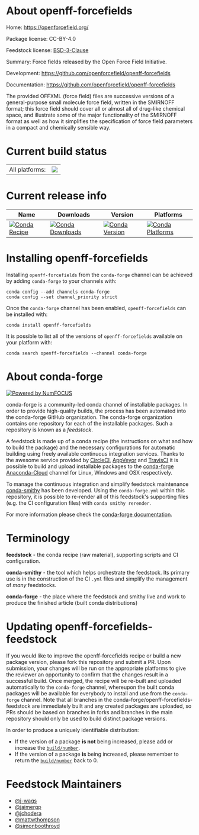 About openff-forcefields
========================

Home: https://openforcefield.org/

Package license: CC-BY-4.0

Feedstock license: [BSD-3-Clause](https://github.com/conda-forge/openff-forcefields-feedstock/blob/master/LICENSE.txt)

Summary: Force fields released by the Open Force Field Initiative.

Development: https://github.com/openforcefield/openff-forcefields

Documentation: https://github.com/openforcefield/openff-forcefields

The provided OFFXML (force field) files are successive versions
of a general-purpose small molecule force field, written in the
SMIRNOFF format; this force field should cover all or almost all
of drug-like chemical space, and illustrate some of the major
functionality of the SMIRNOFF format as well as how it simplifies
the specification of force field parameters in a compact and
chemically sensible way.


Current build status
====================


<table><tr><td>All platforms:</td>
    <td>
      <a href="https://dev.azure.com/conda-forge/feedstock-builds/_build/latest?definitionId=11603&branchName=master">
        <img src="https://dev.azure.com/conda-forge/feedstock-builds/_apis/build/status/openff-forcefields-feedstock?branchName=master">
      </a>
    </td>
  </tr>
</table>

Current release info
====================

| Name | Downloads | Version | Platforms |
| --- | --- | --- | --- |
| [![Conda Recipe](https://img.shields.io/badge/recipe-openff--forcefields-green.svg)](https://anaconda.org/conda-forge/openff-forcefields) | [![Conda Downloads](https://img.shields.io/conda/dn/conda-forge/openff-forcefields.svg)](https://anaconda.org/conda-forge/openff-forcefields) | [![Conda Version](https://img.shields.io/conda/vn/conda-forge/openff-forcefields.svg)](https://anaconda.org/conda-forge/openff-forcefields) | [![Conda Platforms](https://img.shields.io/conda/pn/conda-forge/openff-forcefields.svg)](https://anaconda.org/conda-forge/openff-forcefields) |

Installing openff-forcefields
=============================

Installing `openff-forcefields` from the `conda-forge` channel can be achieved by adding `conda-forge` to your channels with:

```
conda config --add channels conda-forge
conda config --set channel_priority strict
```

Once the `conda-forge` channel has been enabled, `openff-forcefields` can be installed with:

```
conda install openff-forcefields
```

It is possible to list all of the versions of `openff-forcefields` available on your platform with:

```
conda search openff-forcefields --channel conda-forge
```


About conda-forge
=================

[![Powered by NumFOCUS](https://img.shields.io/badge/powered%20by-NumFOCUS-orange.svg?style=flat&colorA=E1523D&colorB=007D8A)](http://numfocus.org)

conda-forge is a community-led conda channel of installable packages.
In order to provide high-quality builds, the process has been automated into the
conda-forge GitHub organization. The conda-forge organization contains one repository
for each of the installable packages. Such a repository is known as a *feedstock*.

A feedstock is made up of a conda recipe (the instructions on what and how to build
the package) and the necessary configurations for automatic building using freely
available continuous integration services. Thanks to the awesome service provided by
[CircleCI](https://circleci.com/), [AppVeyor](https://www.appveyor.com/)
and [TravisCI](https://travis-ci.com/) it is possible to build and upload installable
packages to the [conda-forge](https://anaconda.org/conda-forge)
[Anaconda-Cloud](https://anaconda.org/) channel for Linux, Windows and OSX respectively.

To manage the continuous integration and simplify feedstock maintenance
[conda-smithy](https://github.com/conda-forge/conda-smithy) has been developed.
Using the ``conda-forge.yml`` within this repository, it is possible to re-render all of
this feedstock's supporting files (e.g. the CI configuration files) with ``conda smithy rerender``.

For more information please check the [conda-forge documentation](https://conda-forge.org/docs/).

Terminology
===========

**feedstock** - the conda recipe (raw material), supporting scripts and CI configuration.

**conda-smithy** - the tool which helps orchestrate the feedstock.
                   Its primary use is in the construction of the CI ``.yml`` files
                   and simplify the management of *many* feedstocks.

**conda-forge** - the place where the feedstock and smithy live and work to
                  produce the finished article (built conda distributions)


Updating openff-forcefields-feedstock
=====================================

If you would like to improve the openff-forcefields recipe or build a new
package version, please fork this repository and submit a PR. Upon submission,
your changes will be run on the appropriate platforms to give the reviewer an
opportunity to confirm that the changes result in a successful build. Once
merged, the recipe will be re-built and uploaded automatically to the
`conda-forge` channel, whereupon the built conda packages will be available for
everybody to install and use from the `conda-forge` channel.
Note that all branches in the conda-forge/openff-forcefields-feedstock are
immediately built and any created packages are uploaded, so PRs should be based
on branches in forks and branches in the main repository should only be used to
build distinct package versions.

In order to produce a uniquely identifiable distribution:
 * If the version of a package **is not** being increased, please add or increase
   the [``build/number``](https://docs.conda.io/projects/conda-build/en/latest/resources/define-metadata.html#build-number-and-string).
 * If the version of a package **is** being increased, please remember to return
   the [``build/number``](https://docs.conda.io/projects/conda-build/en/latest/resources/define-metadata.html#build-number-and-string)
   back to 0.

Feedstock Maintainers
=====================

* [@j-wags](https://github.com/j-wags/)
* [@jaimergp](https://github.com/jaimergp/)
* [@jchodera](https://github.com/jchodera/)
* [@mattwthompson](https://github.com/mattwthompson/)
* [@simonboothroyd](https://github.com/simonboothroyd/)

